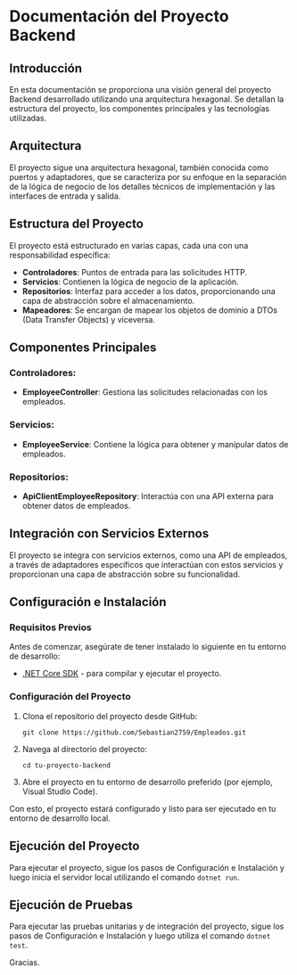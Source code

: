 # Documentación del Proyecto Backend

## Introducción

En esta documentación se proporciona una visión general del proyecto Backend desarrollado utilizando una arquitectura hexagonal. Se detallan la estructura del proyecto, los componentes principales y las tecnologías utilizadas.

## Arquitectura

El proyecto sigue una arquitectura hexagonal, también conocida como puertos y adaptadores, que se caracteriza por su enfoque en la separación de la lógica de negocio de los detalles técnicos de implementación y las interfaces de entrada y salida.

## Estructura del Proyecto

El proyecto está estructurado en varias capas, cada una con una responsabilidad específica:

- **Controladores**: Puntos de entrada para las solicitudes HTTP.
- **Servicios**: Contienen la lógica de negocio de la aplicación.
- **Repositorios**: Interfaz para acceder a los datos, proporcionando una capa de abstracción sobre el almacenamiento.
- **Mapeadores**: Se encargan de mapear los objetos de dominio a DTOs (Data Transfer Objects) y viceversa.

## Componentes Principales

### Controladores:
- **EmployeeController**: Gestiona las solicitudes relacionadas con los empleados.

### Servicios:
- **EmployeeService**: Contiene la lógica para obtener y manipular datos de empleados.

### Repositorios:
- **ApiClientEmployeeRepository**: Interactúa con una API externa para obtener datos de empleados.

## Integración con Servicios Externos

El proyecto se integra con servicios externos, como una API de empleados, a través de adaptadores específicos que interactúan con estos servicios y proporcionan una capa de abstracción sobre su funcionalidad.

## Configuración e Instalación

### Requisitos Previos
Antes de comenzar, asegúrate de tener instalado lo siguiente en tu entorno de desarrollo:
- [.NET Core SDK](https://dotnet.microsoft.com/download) - para compilar y ejecutar el proyecto.

### Configuración del Proyecto
1. Clona el repositorio del proyecto desde GitHub:
   ```
   git clone https://github.com/Sebastian2759/Empleados.git
   ```
2. Navega al directorio del proyecto:
   ```
   cd tu-proyecto-backend
   ```
3. Abre el proyecto en tu entorno de desarrollo preferido (por ejemplo, Visual Studio Code).

Con esto, el proyecto estará configurado y listo para ser ejecutado en tu entorno de desarrollo local.

## Ejecución del Proyecto

Para ejecutar el proyecto, sigue los pasos de Configuración e Instalación y luego inicia el servidor local utilizando el comando `dotnet run`.

## Ejecución de Pruebas

Para ejecutar las pruebas unitarias y de integración del proyecto, sigue los pasos de Configuración e Instalación y luego utiliza el comando `dotnet test`.

Gracias.
